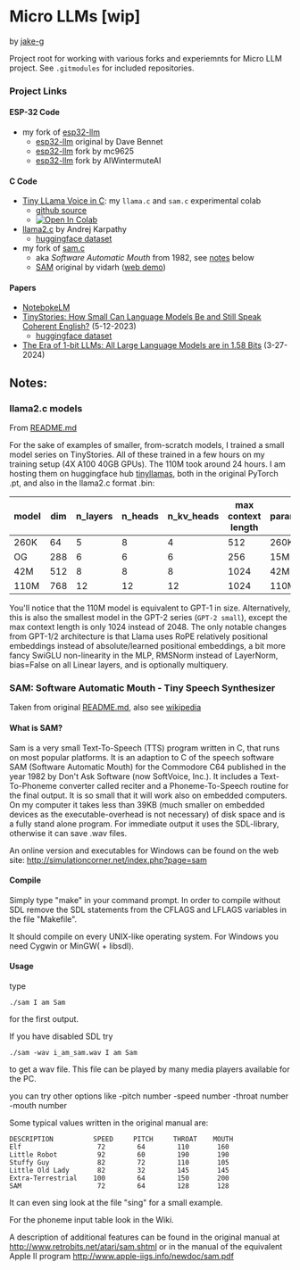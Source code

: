 # Micro LLMs [wip]

by [jake-g](https://github.com/jake-g)

Project root for working with various forks and experiemnts for Micro LLM project. See `.gitmodules` for included repositories.

### Project Links

#### ESP-32 Code
* my fork of [esp32-llm](https://github.com/jake-g/micro-llm)
  * [esp32-llm](https://github.com/DaveBben/esp32-llm) original by Dave Bennet
  * [esp32-llm](https://github.com/mc9625/esp32-llm/) fork by mc9625
  * [esp32-llm](https://github.com/AIWintermuteAI/esp32-llm) fork by AIWintermuteAI
  

#### C Code
* [Tiny LLama Voice in C](https://colab.research.google.com/github/jake-g/micro-llm/blob/main/tiny_llama_voice.ipynb): my `llama.c` and `sam.c` experimental colab
  * [github source](https://github.com/jake-g/micro-llm/blob/main/tiny_llama_voice.ipynb)
  * [![Open In Colab](https://colab.research.google.com/assets/colab-badge.svg)](https://colab.research.google.com/github/jake-g/micro-llm/blob/main/tiny_llama_voice.ipynb)
* [llama2.c](https://github.com/karpathy/llama2.c) by Andrej Karpathy
  * [huggingface dataset](https://huggingface.co/karpathy/tinyllamas/discussions)
* my fork of [sam.c](https://github.com/jake-g/SAM-colab)
  * aka *Software Automatic Mouth* from 1982, see [notes](##-Notes:) below
  * [SAM](https://github.com/vidarh/SAM) original by vidarh ([web demo](https://discordier.github.io/sam/))
  
#### Papers
* [NotebokeLM](https://notebooklm.google.com/notebook/06e729c9-b18f-4177-9e3b-858fa55d4775)
* [TinyStories: How Small Can Language Models Be and Still Speak Coherent English?](https://arxiv.org/abs/2305.07759) (5-12-2023)
  * [huggingface dataset](https://huggingface.co/datasets/roneneldan/TinyStories)
* [The Era of 1-bit LLMs: All Large Language Models are in 1.58 Bits](https://arxiv.org/abs/2402.17764) (3-27-2024)



## Notes:


### llama2.c models

From [README.md](https://github.com/karpathy/llama2.c/blob/master/README.md)

For the sake of examples of smaller, from-scratch models, I trained a small model series on TinyStories. All of these trained in a few hours on my training setup (4X A100 40GB GPUs). The 110M took around 24 hours. I am hosting them on huggingface hub [tinyllamas](https://huggingface.co/karpathy/tinyllamas), both in the original PyTorch .pt, and also in the llama2.c format .bin:

| model | dim | n_layers | n_heads | n_kv_heads | max context length | parameters | val loss | download
| --- | --- | --- | --- | --- | --- | --- | --- | --- |
| 260K | 64 | 5 | 8 | 4 | 512 | 260K | 1.297 | [stories260K](https://huggingface.co/karpathy/tinyllamas/tree/main/stories260K)
| OG | 288 | 6 | 6 | 6 | 256 | 15M | 1.072 | [stories15M.bin](https://huggingface.co/karpathy/tinyllamas/resolve/main/stories15M.bin) |
| 42M| 512 | 8 | 8 | 8 | 1024 | 42M | 0.847 | [stories42M.bin](https://huggingface.co/karpathy/tinyllamas/resolve/main/stories42M.bin) |
| 110M| 768 | 12 | 12 | 12 | 1024 | 110M | 0.760 | [stories110M.bin](https://huggingface.co/karpathy/tinyllamas/resolve/main/stories110M.bin) |

You'll notice that the 110M model is equivalent to GPT-1 in size. Alternatively, this is also the smallest model in the GPT-2 series (`GPT-2 small`), except the max context length is only 1024 instead of 2048. The only notable changes from GPT-1/2 architecture is that Llama uses RoPE relatively positional embeddings instead of absolute/learned positional embeddings, a bit more fancy SwiGLU non-linearity in the MLP, RMSNorm instead of LayerNorm, bias=False on all Linear layers, and is optionally multiquery.

### SAM: Software Automatic Mouth - Tiny Speech Synthesizer

Taken from original [README.md](https://github.com/vidarh/SAM/blob/master/README.md), also see [wikipedia](https://en.wikipedia.org/wiki/Software_Automatic_Mouth)


#### What is SAM?

Sam is a very small Text-To-Speech (TTS) program written in C, that runs on most popular platforms.
It is an adaption to C of the speech software SAM (Software Automatic Mouth) for the Commodore C64 published 
in the year 1982 by Don't Ask Software (now SoftVoice, Inc.). It includes a Text-To-Phoneme converter called reciter and a Phoneme-To-Speech routine for the 
final output. It is so small that it will work also on embedded computers. On my computer it takes
less than 39KB (much smaller on embedded devices as the executable-overhead is not necessary) of disk space and is a fully stand alone program. 
For immediate output it uses the SDL-library, otherwise it can save .wav files. 

An online version and executables for Windows can be found on the web site: http://simulationcorner.net/index.php?page=sam

#### Compile

Simply type "make" in your command prompt.
In order to compile without SDL remove the SDL statements from the CFLAGS and LFLAGS variables in the file "Makefile".

It should compile on every UNIX-like operating system. For Windows you need Cygwin or MinGW( + libsdl).


#### Usage

type

	./sam I am Sam

for the first output.

If you have disabled SDL try

	./sam -wav i_am_sam.wav I am Sam

to get a wav file. This file can be played by many media players available for the PC.

you can try other options like
	-pitch number
	-speed number
	-throat number
	-mouth number

Some typical values written in the original manual are:

	DESCRIPTION          SPEED     PITCH     THROAT    MOUTH
	Elf                   72        64        110       160
	Little Robot          92        60        190       190
	Stuffy Guy            82        72        110       105
	Little Old Lady       82        32        145       145
	Extra-Terrestrial    100        64        150       200
	SAM                   72        64        128       128


It can even sing
look at the file "sing"
for a small example.

For the phoneme input table look in the Wiki.


A description of additional features can be found in the original manual at
	http://www.retrobits.net/atari/sam.shtml
or in the manual of the equivalent Apple II program
	http://www.apple-iigs.info/newdoc/sam.pdf

